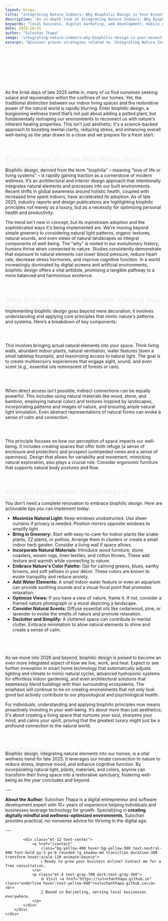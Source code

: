 ```yaml
---
layout: blogs
title: "Integrating Nature Indoors: Why Biophilic Design is Your Essential Wellness Trend for Late 2025"
description: "An in-depth look at Integrating Nature Indoors: Why Biophilic Design is Your Essential Wellness Trend for Late 2025. Discover expert strategies and tips to help your local business thrive in the digital landscape."
keywords: "local business, digital marketing, web development, mobile app, SEO, online growth, integrating, nature, indoors, why, biophilic, design, is, your, essential, wellness, trend, for, late, 2025"
date: 2025-10-31
author: "Sulochan Thapa"
image: "integrating-nature-indoors-why-biophilic-design-is-your-essential-wellness-trend-for-late-2025.jpg"
excerpt: "Discover proven strategies related to 'Integrating Nature Indoors: Why Biophilic Design is Your Essential Wellness Trend for Late 2025' that local businesses can implement to boost their online presence and attract more customers."
---
```

<section class="relative py-16 bg-gray-100 dark:bg-gray-900 overflow-hidden">
    <div class="absolute inset-0 bg-cover bg-center bg-fixed opacity-20"
        style="background-image: url('{{ site.baseurl }}/assets/images/integrating-nature-indoors-why-biophilic-design-is-your-essential-wellness-trend-for-late-2025-bg.jpg');">
    </div>
    <div class="relative container mx-auto px-6 text-center animate-fadeIn">
        <h1 class="text-4xl font-bold text-gray-900 dark:text-white">Integrating Nature Indoors: Why Biophilic Design is Your Essential Wellness Trend for Late 2025</h1>
        <p class="mt-4 text-lg text-gray-700 dark:text-gray-300">
            Expert Tips for Local Business Growth
        </p>
    </div>
</section>

<section class="py-16 bg-white dark:bg-gray-900">
    <div class="container mx-auto px-6">
        <div class="max-w-4xl mx-auto">
            <p class="mt-4 text-gray-700 dark:text-gray-300">As the brisk days of late 2025 settle in, many of us find ourselves seeking solace and rejuvenation within the confines of our homes. Yet, the traditional distinction between our indoor living spaces and the restorative power of the natural world is rapidly blurring. Enter biophilic design, a burgeoning wellness trend that’s not just about adding a potted plant, but fundamentally reshaping our environments to reconnect us with nature's inherent healing properties. This isn't just aesthetic; it's a science-backed approach to boosting mental clarity, reducing stress, and enhancing overall well-being as the year draws to a close and we prepare for a fresh start.</p>
<h2 class="text-2xl font-semibold text-gray-900 dark:text-white mt-8 animate-slideUp">The Growing Call of the Wild Within: What's Trending and Why</h2>
<p class="mt-4 text-gray-700 dark:text-gray-300">Biophilic design, derived from the term "biophilia" – meaning "love of life or living systems" – is rapidly gaining traction as a cornerstone of modern wellness. It’s an architectural and interior design approach that intentionally integrates natural elements and processes into our built environments. Recent shifts in global awareness around holistic health, coupled with increased time spent indoors, have accelerated its adoption. As of late 2025, industry reports and design publications are highlighting biophilic principles not merely as a luxury, but as a necessity for optimizing personal health and productivity.</p>
<p class="mt-4 text-gray-700 dark:text-gray-300">The trend isn't new in concept, but its mainstream adoption and the sophisticated ways it's being implemented are. We're moving beyond simple greenery to considering natural light patterns, organic textures, natural sounds, and even views of natural landscapes as integral components of well-being. The "why" is rooted in our evolutionary history; humans thrive when connected to nature. Studies consistently demonstrate that exposure to natural elements can lower blood pressure, reduce heart rate, decrease stress hormones, and improve cognitive function. In a world increasingly dominated by digital screens and artificial environments, biophilic design offers a vital antidote, promising a tangible pathway to a more balanced and harmonious existence.</p>
<h2 class="text-2xl font-semibold text-gray-900 dark:text-white mt-8 animate-slideUp">Deep Dive into Biophilic Principles: Crafting Your Natural Sanctuary</h2>
<p class="mt-4 text-gray-700 dark:text-gray-300">Implementing biophilic design goes beyond mere decoration; it involves understanding and applying core principles that mimic nature's patterns and systems. Here’s a breakdown of key components:</p>
<h3 class="text-xl font-semibold text-gray-900 dark:text-white mt-6 animate-fadeIn">Direct Connection to Nature</h3>
<p class="mt-4 text-gray-700 dark:text-gray-300">This involves bringing actual natural elements into your space. Think living walls, abundant indoor plants, natural ventilation, water features (even a small tabletop fountain), and maximizing access to natural light. The goal is to create multisensory experiences that engage sight, sound, and even scent (e.g., essential oils reminiscent of forests or rain).</p>
<h3 class="text-xl font-semibold text-gray-900 dark:text-white mt-6 animate-fadeIn">Indirect Connection to Nature</h3>
<p class="mt-4 text-gray-700 dark:text-gray-300">When direct access isn't possible, indirect connections can be equally powerful. This includes using natural materials like wood, stone, and bamboo, employing natural colors and textures inspired by landscapes, incorporating patterns and images of nature, and ensuring ample natural light simulation. Even abstract representations of natural forms can evoke a sense of calm and connection.</p>
<h3 class="text-xl font-semibold text-gray-900 dark:text-white mt-6 animate-fadeIn">Spatial Configurations & Human-Nature Relationship</h3>
<p class="mt-4 text-gray-700 dark:text-gray-300">This principle focuses on how our perception of space impacts our well-being. It includes creating spaces that offer both refuge (a sense of enclosure and protection) and prospect (unimpeded views and a sense of openness). Design that allows for variability and movement, mimicking natural exploration, also plays a crucial role. Consider ergonomic furniture that supports natural body postures and flow.</p>
<h2 class="text-2xl font-semibold text-gray-900 dark:text-white mt-8 animate-slideUp">Practical Applications: Simple Steps to Transform Your Home</h2>
<p class="mt-4 text-gray-700 dark:text-gray-300">You don't need a complete renovation to embrace biophilic design. Here are actionable tips you can implement today:</p>
<ul class="list-disc list-inside mt-4 text-gray-700 dark:text-gray-300">
<li>  <strong>Maximize Natural Light:</strong> Keep windows unobstructed. Use sheer curtains if privacy is needed. Position mirrors opposite windows to amplify light.</li>
<li>  <strong>Bring in Greenery:</strong> Start with easy-to-care-for indoor plants like snake plants, ZZ plants, or pothos. Arrange them in clusters or create a small indoor herb garden. Consider a living wall if space allows.</li>
<li>  <strong>Incorporate Natural Materials:</strong> Introduce wood furniture, stone coasters, woven rugs, linen textiles, and cotton throws. These add texture and warmth while connecting to nature.</li>
<li>  <strong>Embrace Nature's Color Palette:</strong> Opt for calming greens, blues, earthy browns, and soft yellows in your décor. These colors are known to evoke tranquility and reduce anxiety.</li>
<li>  <strong>Add Water Elements:</strong> A small indoor water feature or even an aquarium can provide soothing sounds and a visual focal point that promotes relaxation.</li>
<li>  <strong>Optimize Views:</strong> If you have a view of nature, frame it. If not, consider a framed nature photograph or a mural depicting a landscape.</li>
<li>  <strong>Consider Natural Scents:</strong> Diffuse essential oils like cedarwood, pine, or lavender to evoke the smells of nature and promote relaxation.</li>
<li>  <strong>Declutter and Simplify:</strong> A cluttered space can contribute to mental clutter. Embrace minimalism to allow natural elements to shine and create a sense of calm.</li>
</ul>
<h2 class="text-2xl font-semibold text-gray-900 dark:text-white mt-8 animate-slideUp">Looking Ahead: The Future of Biophilic Living</h2>
<p class="mt-4 text-gray-700 dark:text-gray-300">As we move into 2026 and beyond, biophilic design is poised to become an even more integrated aspect of how we live, work, and heal. Expect to see further innovation in smart home technology that automatically adjusts lighting and climate to mimic natural cycles, advanced hydroponic systems for effortless indoor gardening, and even architectural solutions that seamlessly blend buildings with their surrounding ecosystems. The emphasis will continue to be on creating environments that not only look good but actively contribute to our physiological and psychological health.</p>
<p class="mt-4 text-gray-700 dark:text-gray-300">For individuals, understanding and applying biophilic principles now means proactively investing in your well-being. It’s about more than just aesthetics; it's about creating a living space that nurtures your soul, sharpens your mind, and calms your spirit, proving that the greatest luxury might just be a profound connection to the natural world.</p>
<h2 class="text-2xl font-semibold text-gray-900 dark:text-white mt-8 animate-slideUp">Key Takeaways</h2>
<p class="mt-4 text-gray-700 dark:text-gray-300">Biophilic design, integrating natural elements into our homes, is a vital wellness trend for late 2025. It leverages our innate connection to nature to reduce stress, improve mood, and enhance cognitive function. By incorporating natural light, plants, materials, and colors, anyone can transform their living space into a restorative sanctuary, fostering well-being as the year concludes and beyond.</p>
<p class="mt-4 text-gray-700 dark:text-gray-300">---</p>
<p class="mt-4 text-gray-700 dark:text-gray-300"><strong>About the Author:</strong> Sulochan Thapa is a digital entrepreneur and software development expert with 10+ years of experience helping individuals and businesses leverage technology for growth. Specializing in <strong>creating digitally mindful and wellness-optimized environments</strong>, Sulochan provides practical, no-nonsense advice for thriving in the digital age.</p>
<p class="mt-4 text-gray-700 dark:text-gray-300">---</p>

            
            <div class="mt-12 text-center">
                <a href="/contact"
                    class="bg-yellow-400 hover:bg-yellow-500 text-neutral-900 font-bold py-3 px-6 rounded-lg shadow-md transition duration-300 transform hover:scale-110 animate-bounce">
                    📞 Ready to grow your business online? Contact me for a free consultation.
                </a>
                <p class="mt-4 text-gray-700 dark:text-gray-300">
                    🌐 Visit <a href="https://sulochanthapa.github.io" class="underline hover:text-yellow-600">sulochanthapa.github.io</a><br>
                    📍 Based in Darjeeling, serving local businesses everywhere.
                </p>
            </div>
        </div>
    </div>
</section>

<style>
@keyframes fadeIn {
    from { opacity: 0; }
    to { opacity: 1; }
}
@keyframes slideUp {
    from { transform: translateY(30px); opacity: 0; }
    to { transform: translateY(0); opacity: 1; }
}
.animate-fadeIn { animation: fadeIn 1.5s ease-in-out; }
.animate-slideUp { animation: slideUp 1s ease-out; }
</style>